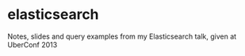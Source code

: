 elasticsearch
=============

Notes, slides and query examples from my Elasticsearch talk, given at UberConf 2013
